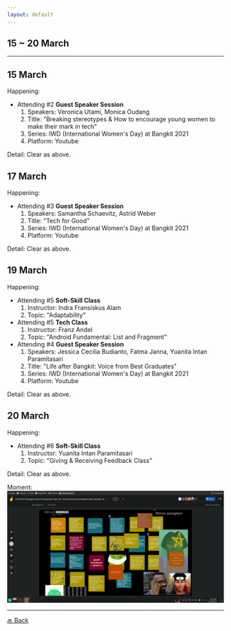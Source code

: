```yaml
---
layout: default
---
```


## 15 ~ 20 March
* * *

15 March
---
Happening:

- Attending #2 **Guest Speaker Session**
    1. Speakers: Veronica Utami, Monica Oudang
    1. Title: "Breaking stereotypes & How to encourage young women to make their mark in tech"
    1. Series: IWD (International Women's Day) at Bangkit 2021
    1. Platform: Youtube

Detail: Clear as above.

17 March
---
Happening:

- Attending #3 **Guest Speaker Session**
    1. Speakers: Samantha Schaevitz, Astrid Weber
    1. Title: "Tech for Good"
    1. Series: IWD (International Women's Day) at Bangkit 2021
    1. Platform: Youtube
  
Detail: Clear as above.

19 March
---
Happening:

- Attending #5 **Soft-Skill Class**
    1. Instructor: Indra Fransiskus Alam
    1. Topic: "Adaptability"
- Attending #5 **Tech Class**
    1. Instructor: Franz Andel
    1. Topic: "Android Fundamental: List and Fragment"
- Attending #4 **Guest Speaker Session**
    1. Speakers: Jessica Cecilia Budianto, Fatma Janna, Yuanita Intan Paramitasari
    1. Title: "Life after Bangkit: Voice from Best Graduates"
    1. Series: IWD (International Women's Day) at Bangkit 2021
    1. Platform: Youtube
  
Detail: Clear as above.

20 March
---
Happening:

- Attending #6 **Soft-Skill Class**
    1. Instructor: Yuanita Intan Paramitasari
    1. Topic: "Giving & Receiving Feedback Class"
  
Detail: Clear as above.

Moment:  
![JamBoard Time!...](./../assets/20-03.png)

* * *
[🔙 Back](./../)